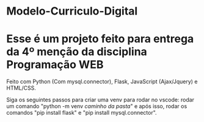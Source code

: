 # Modelo-Curriculo-Digital

# Esse é um projeto feito para entrega da 4º menção da disciplina Programação WEB
Feito com Python (Com mysql.connector), Flask, JavaScript (Ajax/Jquery) e HTML/CSS.

Siga os seguintes passos para criar uma venv para rodar no vscode: rodar um comando "python -m venv *caminho da pasta*" e após isso, rodar os comandos "pip install flask" e "pip install mysql.connector".
